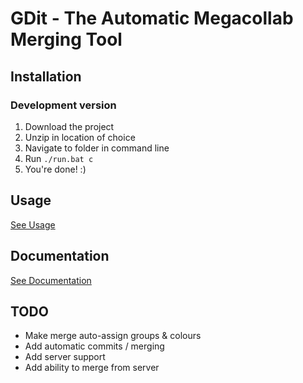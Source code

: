 # GDit - The Automatic Megacollab Merging Tool

## Installation

### Development version

1. Download the project
2. Unzip in location of choice
3. Navigate to folder in command line
4. Run `./run.bat c`
5. You're done! :)

## Usage

[See Usage](file:///D:/github/gdit/docs/usage.html)

## Documentation

[See Documentation](file:///D:/github/gdit/docs/docs.html)

## TODO

 * Make merge auto-assign groups & colours
 * Add automatic commits / merging
 * Add server support
 * Add ability to merge from server
